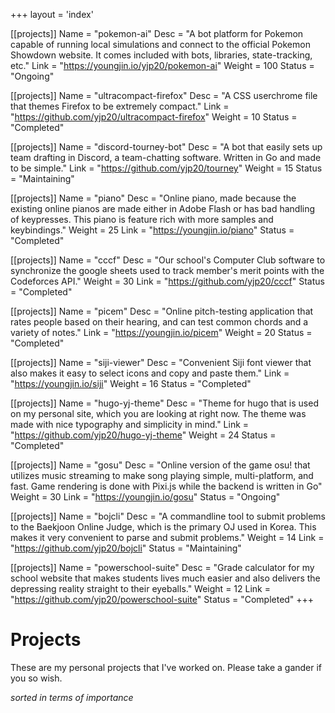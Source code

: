 +++
layout = 'index'

[[projects]]
	Name = "pokemon-ai"
	Desc = "A bot platform for Pokemon capable of running local simulations and connect to the official Pokemon Showdown website. It comes included with bots, libraries, state-tracking, etc."
	Link = "https://youngjin.io/yjp20/pokemon-ai"
	Weight = 100
	Status = "Ongoing"

[[projects]]
	Name = "ultracompact-firefox"
	Desc = "A CSS userchrome file that themes Firefox to be extremely compact."
	Link = "https://github.com/yjp20/ultracompact-firefox"
	Weight = 10
	Status = "Completed"

[[projects]]
	Name = "discord-tourney-bot"
	Desc = "A bot that easily sets up team drafting in Discord, a team-chatting software. Written in Go and made to be simple."
	Link = "https://github.com/yjp20/tourney"
	Weight = 15
	Status = "Maintaining"

[[projects]]
	Name = "piano"
	Desc = "Online piano, made because the existing online pianos are made either in Adobe Flash or has bad handling of keypresses. This piano is feature rich with more samples and keybindings."
	Weight = 25
	Link = "https://youngjin.io/piano"
	Status = "Completed"

[[projects]]
	Name = "cccf"
	Desc = "Our school's Computer Club software to synchronize the google sheets used to track member's merit points with the Codeforces API."
	Weight = 30
	Link = "https://github.com/yjp20/cccf"
	Status = "Completed"

[[projects]]
	Name = "picem"
	Desc = "Online pitch-testing application that rates people based on their hearing, and can test common chords and a variety of notes."
	Link = "https://youngjin.io/picem"
	Weight = 20
	Status = "Completed"

[[projects]]
	Name = "siji-viewer"
	Desc = "Convenient Siji font viewer that also makes it easy to select icons and copy and paste them."
	Link = "https://youngjin.io/siji"
	Weight = 16
	Status = "Completed"

[[projects]]
	Name = "hugo-yj-theme"
	Desc = "Theme for hugo that is used on my personal site, which you are looking at right now. The theme was made with nice typography and simplicity in mind."
	Link = "https://github.com/yjp20/hugo-yj-theme"
	Weight = 24
	Status = "Completed"

[[projects]]
	Name = "gosu"
	Desc = "Online version of the game osu! that utilizes music streaming to make song playing simple, multi-platform, and fast. Game rendering is done with Pixi.js while the backend is written in Go"
	Weight = 30
	Link = "https://youngjin.io/gosu"
	Status = "Ongoing"

[[projects]]
	Name = "bojcli"
	Desc = "A commandline tool to submit problems to the Baekjoon Online Judge, which is the primary OJ used in Korea. This makes it very convenient to parse and submit problems."
	Weight = 14
	Link = "https://github.com/yjp20/bojcli"
	Status = "Maintaining"

[[projects]]
	Name = "powerschool-suite"
	Desc = "Grade calculator for my school website that makes students lives much easier and also delivers the depressing reality straight to their eyeballs."
	Weight = 12
	Link = "https://github.com/yjp20/powerschool-suite"
	Status = "Completed"
+++

# Projects

These are my personal projects that I've worked on. Please take a gander if you so wish.

*sorted in terms of importance*


